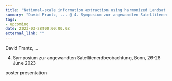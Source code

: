 ```yaml
---
title: "National-scale information extraction using harmonized Landsat and Sentinel-2 data cubes with FORCE"
summary: "David Frantz, ... @ 4. Symposium zur angewandten Satellitenerdbeobachtung, Bonn, 26-28 June 2023"
tags:
- upcoming
date: 2023-03-28T00:00:00.0Z
external_link: ""
---
```


David Frantz, ...

4. Symposium zur angewandten Satellitenerdbeobachtung, Bonn, 26-28 June 2023


poster presentation
